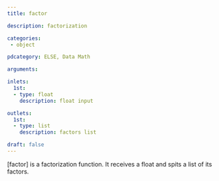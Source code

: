 ```yaml
---
title: factor

description: factorization

categories:
 - object

pdcategory: ELSE, Data Math

arguments:

inlets:
  1st:
  - type: float
    description: float input

outlets:
  1st:
  - type: list
    description: factors list

draft: false
---
```


[factor] is a factorization function. It receives a float and spits a list of its factors.

